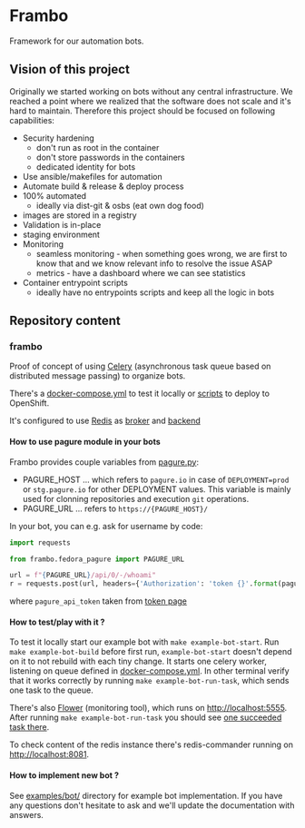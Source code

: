 # Frambo

Framework for our automation bots.

## Vision of this project

Originally we started working on bots without any central infrastructure. We
reached a point where we realized that the software does not scale and it's
hard to maintain. Therefore this project should be focused on following
capabilities:

* Security hardening
  * don't run as root in the container
  * don't store passwords in the containers
  * dedicated identity for bots
* Use ansible/makefiles for automation
* Automate build & release & deploy process
* 100% automated
  * ideally via dist-git & osbs (eat own dog food)
* images are stored in a registry
* Validation is in-place
* staging environment
* Monitoring
  * seamless monitoring - when something goes wrong, we are first to know that and we know relevant info to resolve the issue ASAP
  * metrics - have a dashboard where we can see statistics
* Container entrypoint scripts
  * ideally have no entrypoints scripts and keep all the logic in bots

## Repository content

### frambo

Proof of concept of using [Celery](http://www.celeryproject.org) (asynchronous task queue based on distributed message passing) to organize bots.

There's a [docker-compose.yml](docker-compose.yml) to test it locally or [scripts](openshift) to deploy to OpenShift.

It's configured to use [Redis](https://redis.io) as
[broker](http://docs.celeryproject.org/en/latest/getting-started/brokers/redis.html) and
[backend](http://docs.celeryproject.org/en/latest/userguide/configuration.html#conf-redis-result-backend)

#### How to use pagure module in your bots

Frambo provides couple variables from  [pagure.py](./frambo/pagure.py):
* PAGURE_HOST ... which refers to `pagure.io` in case of `DEPLOYMENT=prod` or `stg.pagure.io` for other DEPLOYMENT values.
This variable is mainly used for clonning repositories and execution `git` operations.
* PAGURE_URL ... refers to `https://{PAGURE_HOST}/`

In your bot, you can e.g. ask for username by code:
```python
import requests

from frambo.fedora_pagure import PAGURE_URL

url = f"{PAGURE_URL}/api/0/-/whoami"
r = requests.post(url, headers={'Authorization': 'token {}'.format(pagure_api_token)})

```

where `pagure_api_token` taken from [token page](https://pagure.io/settings#nav-api-tab)

#### How to test/play with it ?

To test it locally start our example bot with `make example-bot-start`.
Run `make example-bot-build` before first run, `example-bot-start` doesn't depend on it to not rebuild with each tiny change.
It starts one celery worker, listening on queue defined in [docker-compose.yml](docker-compose.yml).
In other terminal verify that it works correctly by running `make example-bot-run-task`, which sends one task to the queue.

There's also [Flower](http://flower.readthedocs.io) (monitoring tool), which runs on [http://localhost:5555](http://localhost:5555/).
After running `make example-bot-run-task` you should see [one succeeded task there](http://localhost:5555/tasks?state=SUCCESS).

To check content of the redis instance there's redis-commander running on [http://localhost:8081](http://localhost:8081).

#### How to implement new bot ?

See [examples/bot/](./examples/bot/) directory for example bot implementation.
If you have any questions don't hesitate to ask and we'll update the documentation with answers.
